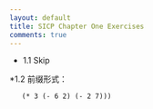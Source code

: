 ```yaml
---
layout: default
title: SICP Chapter One Exercises
comments: true
---
```


* 1.1
Skip<br/>

*1.2
前缀形式： 

```(/ (+ 5 4 (- 2 (- 3 (+ 6 (/ 4 5)))))
   (* 3 (- 6 2) (- 2 7)))
```
   
